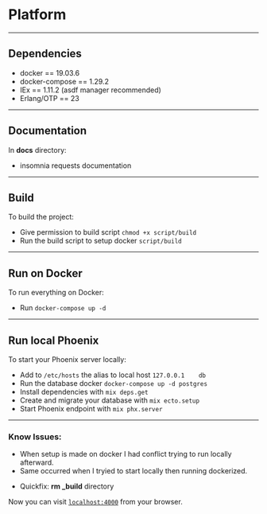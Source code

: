 # Platform

---

## Dependencies
* docker == 19.03.6
* docker-compose == 1.29.2
* IEx == 1.11.2 (asdf manager recommended)
* Erlang/OTP == 23

---

## Documentation
In **docs** directory:
  * insomnia requests documentation

---

## Build
To build the project:
  * Give permission to build script `chmod +x script/build`
  * Run the build script to setup docker `script/build`

---

## Run on Docker
To run everything on Docker:
  * Run `docker-compose up -d`

---

## Run local Phoenix
To start your Phoenix server locally:
  * Add to `/etc/hosts` the alias to local host `127.0.0.1    db`
  * Run the database docker `docker-compose up -d postgres`
  * Install dependencies with `mix deps.get`
  * Create and migrate your database with `mix ecto.setup`
  * Start Phoenix endpoint with `mix phx.server`

---

### Know Issues:
 * When setup is made on docker I had conflict trying to run locally afterward.
 * Same occurred when I tryied to start locally then running dockerized.
 - Quickfix: **rm \_build** directory

Now you can visit [`localhost:4000`](http://localhost:4000) from your browser.

